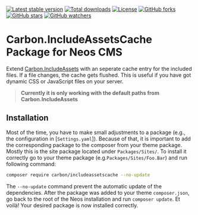 [![Latest stable version]][packagist] [![Total downloads]][packagist] [![License]][packagist] [![GitHub forks]][fork] [![GitHub stars]][stargazers] [![GitHub watchers]][subscription]

# Carbon.IncludeAssetsCache Package for Neos CMS

Extend [Carbon.IncludeAssets] with an seperate cache entry for the included files.
If a file changes, the cache gets flushed. This is useful if you have got dynamic CSS or JavaScript files on your server.

> **Currently it is only working with the default paths from Carbon.IncludeAssets**

## Installation

Most of the time, you have to make small adjustments to a package (e.g., the configuration in [`Settings.yaml`]). Because of that, it is important to add the corresponding package to the composer from your theme package. Mostly this is the site package located under `Packages/Sites/`. To install it correctly go to your theme package (e.g.`Packages/Sites/Foo.Bar`) and run following command:

```bash
composer require carbon/includeassetscache --no-update
```

The `--no-update` command prevent the automatic update of the dependencies. After the package was added to your theme `composer.json`, go back to the root of the Neos installation and run `composer update`. Et voilà! Your desired package is now installed correctly.

[packagist]: https://packagist.org/packages/carbon/includeassetscache
[latest stable version]: https://poser.pugx.org/carbon/includeassetscache/v/stable
[total downloads]: https://poser.pugx.org/carbon/includeassetscache/downloads
[license]: https://poser.pugx.org/carbon/includeassetscache/license
[github forks]: https://img.shields.io/github/forks/CarbonPackages/Carbon.IncludeAssetsCache.svg?style=social&label=Fork
[github stars]: https://img.shields.io/github/stars/CarbonPackages/Carbon.IncludeAssetsCache.svg?style=social&label=Stars
[github watchers]: https://img.shields.io/github/watchers/CarbonPackages/Carbon.IncludeAssetsCache.svg?style=social&label=Watch
[fork]: https://github.com/CarbonPackages/Carbon.IncludeAssetsCache/fork
[stargazers]: https://github.com/CarbonPackages/Carbon.IncludeAssetsCache/stargazers
[subscription]: https://github.com/CarbonPackages/Carbon.IncludeAssetsCache/subscription
[carbon.includeassets]: https://github.com/CarbonPackages/Carbon.IncludeAssets
